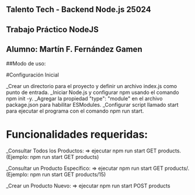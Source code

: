 ## Talento Tech - Backend Node.js 25024

## Trabajo Práctico NodeJS 

## Alumno: Martín F. Fernández Gamen

##Modo de uso:

#Configuración Inicial

_Crear un directorio para el proyecto y definir un archivo index.js como punto de entrada.
_Iniciar Node.js y configurar npm usando el comando npm init -y.
_Agregar la propiedad "type": "module" en el archivo package.json para habilitar ESModules.
_Configurar script llamado start para ejecutar el programa con el comando npm run start.

# Funcionalidades requeridas:
_Consultar Todos los Productos:  => ejecutar npm run start GET products.   (Ejemplo: npm run start GET products)

_Consultar un Producto Específico: => ejecutar npm run start GET products/<productId>. (Ejemplo: npm run start GET products/15)

_Crear un Producto Nuevo: => ejecutar npm run start POST products <title> <price> <category>. Ejemplo: npm run start POST products T-Shirt-Rex 300 remeras.

_Eliminar un Producto: => ejecutar npm run start DELETE products/<productId>. Ejemplo: npm run start DELETE products/7


